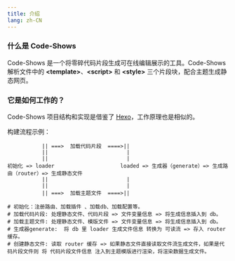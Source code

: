 ```yaml
---
title: 介绍
lang: zh-CN
---
```


### 什么是 Code-Shows
Code-Shows 是一个将零碎代码片段生成可在线编辑展示的工具。Code-Shows 解析文件中的 **<template\>**、**<script\>** 和 **<style\>** 三个片段块，配合主题生成静态网页。

### 它是如何工作的？
Code-Shows 项目结构和实现是借鉴了 [Hexo](https://hexo.io/zh-cn/)，工作原理也是相似的。

构建流程示例：
``` 
           || ===>  加载代码片段  ====>||
           ||                         |
           ||                         |
初始化 => loader                     loaded => 生成器（generate）=> 生成路由（router）=> 生成静态文件
           ||                         |
           ||                         |
           || ===>  加载主题文件  ====>||

# 初始化：注册路由、加载插件 、加载db、加载配置等。
# 加载代码片段: 处理静态文件、代码片段 => 文件变量信息 => 将生成信息插入到 db。
# 加载主题文件: 处理静态文件、模版文件 => 文件变量信息 => 将生成信息插入到 db。
# 生成器generate:  将 db 里 loader 生成文件信息 转换为 可读流 => 存入 router 缓存。
# 创建静态文件: 读取 router 缓存 => 如果静态文件直接读取文件流生成文件，如果是代码片段文件则 将 代码片段文件信息 注入到主题模版进行渲染，将渲染数据生成文件。
```